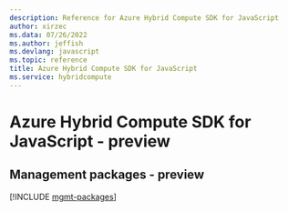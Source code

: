 ```yaml
---
description: Reference for Azure Hybrid Compute SDK for JavaScript
author: xirzec
ms.data: 07/26/2022
ms.author: jeffish
ms.devlang: javascript
ms.topic: reference
title: Azure Hybrid Compute SDK for JavaScript
ms.service: hybridcompute
---
```

# Azure Hybrid Compute SDK for JavaScript - preview

## Management packages - preview
[!INCLUDE [mgmt-packages](hybrid-compute-mgmt-index.md)]
